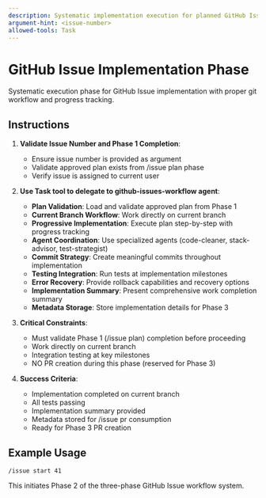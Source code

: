 ```yaml
---
description: Systematic implementation execution for planned GitHub Issue with git workflow.
argument-hint: <issue-number>
allowed-tools: Task
---
```


# GitHub Issue Implementation Phase

Systematic execution phase for GitHub Issue implementation with proper git workflow and progress tracking.

## Instructions

1. **Validate Issue Number and Phase 1 Completion**:
   - Ensure issue number is provided as argument
   - Validate approved plan exists from /issue plan phase
   - Verify issue is assigned to current user

2. **Use Task tool to delegate to github-issues-workflow agent**:
   - **Plan Validation**: Load and validate approved plan from Phase 1
   - **Current Branch Workflow**: Work directly on current branch
   - **Progressive Implementation**: Execute plan step-by-step with progress tracking
   - **Agent Coordination**: Use specialized agents (code-cleaner, stack-advisor, test-strategist)
   - **Commit Strategy**: Create meaningful commits throughout implementation
   - **Testing Integration**: Run tests at implementation milestones
   - **Error Recovery**: Provide rollback capabilities and recovery options
   - **Implementation Summary**: Present comprehensive work completion summary
   - **Metadata Storage**: Store implementation details for Phase 3

3. **Critical Constraints**:
   - Must validate Phase 1 (/issue plan) completion before proceeding
   - Work directly on current branch
   - Integration testing at key milestones
   - NO PR creation during this phase (reserved for Phase 3)

4. **Success Criteria**:
   - Implementation completed on current branch
   - All tests passing
   - Implementation summary provided
   - Metadata stored for /issue pr consumption
   - Ready for Phase 3 PR creation

## Example Usage

```
/issue start 41
```

This initiates Phase 2 of the three-phase GitHub Issue workflow system.